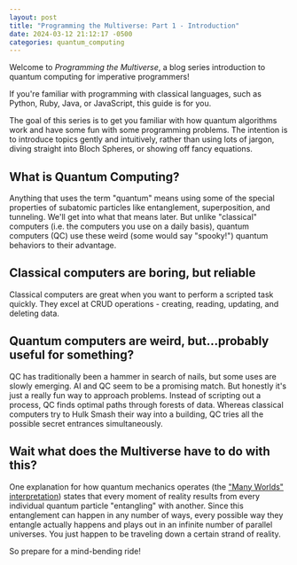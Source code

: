```yaml
---
layout: post
title: "Programming the Multiverse: Part 1 - Introduction"
date: 2024-03-12 21:12:17 -0500
categories: quantum_computing
---
```


Welcome to _Programming the Multiverse_, a blog series introduction to quantum computing for imperative programmers!

If you're familiar with programming with classical languages, such as Python, Ruby, Java, or JavaScript, this guide is for you.

The goal of this series is to get you familiar with how quantum algorithms work and have some fun with some programming problems. The intention is to introduce topics gently and intuitively, rather than using lots of jargon, diving straight into Bloch Spheres, or showing off fancy equations.

## What is Quantum Computing?

Anything that uses the term "quantum" means using some of the special properties of subatomic particles like entanglement, superposition, and tunneling. We'll get into what that means later. But unlike "classical" computers (i.e. the computers you use on a daily basis), quantum computers (QC) use these weird (some would say "spooky!") quantum behaviors to their advantage.

## Classical computers are boring, but reliable

Classical computers are great when you want to perform a scripted task quickly. They excel at CRUD operations - creating, reading, updating, and deleting data.

## Quantum computers are weird, but...probably useful for something?

QC has traditionally been a hammer in search of nails, but some uses are slowly emerging. AI and QC seem to be a promising match. But honestly it's just a really fun way to approach problems. Instead of scripting out a process, QC finds optimal paths through forests of data. Whereas classical computers try to Hulk Smash their way into a building, QC tries all the possible secret entrances simultaneously.

## Wait what does the Multiverse have to do with this?

One explanation for how quantum mechanics operates (the ["Many Worlds" interpretation](https://en.wikipedia.org/wiki/Many-worlds_interpretation)) states that every moment of reality results from every individual quantum particle "entangling" with another. Since this entanglement can happen in any number of ways, every possible way they entangle actually happens and plays out in an infinite number of parallel universes. You just happen to be traveling down a certain strand of reality.

So prepare for a mind-bending ride!
